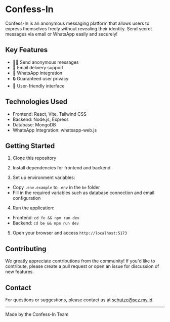 # Confess-In

Confess-In is an anonymous messaging platform that allows users to express themselves freely without revealing their identity. Send secret messages via email or WhatsApp easily and securely!

## Key Features

- 🕵️‍♂️ Send anonymous messages
- 📧 Email delivery support
- 📱 WhatsApp integration
- 🔒 Guaranteed user privacy
- 🌈 User-friendly interface

## Technologies Used

- Frontend: React, Vite, Tailwind CSS
- Backend: Node.js, Express
- Database: MongoDB
- WhatsApp Integration: whatsapp-web.js

## Getting Started

1. Clone this repository

2. Install dependencies for frontend and backend

3. Set up environment variables:
- Copy `.env.example` to `.env` in the `be` folder
- Fill in the required variables such as database connection and email configuration

4. Run the application:
- Frontend: `cd fe && npm run dev`
- Backend: `cd be && npm run dev`

5. Open your browser and access `http://localhost:5173`

## Contributing

We greatly appreciate contributions from the community! If you'd like to contribute, please create a pull request or open an issue for discussion of new features.

## Contact

For questions or suggestions, please contact us at [schutze@scz.my.id](mailto:schutze@scz.my.id).

---

Made by the Confess-In Team